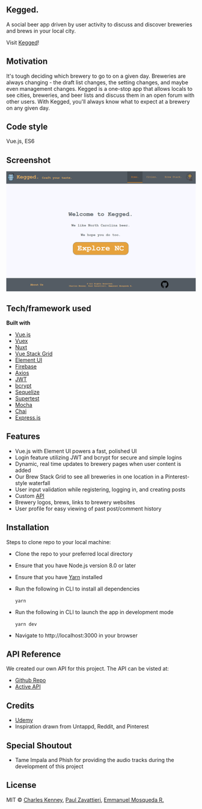 ## Kegged.
A social beer app driven by user activity to discuss and discover breweries and brews in your local city.

Visit [Kegged](http://174.138.43.93/)!

## Motivation
It's tough deciding which brewery to go to on a given day. Breweries are always changing - the draft list changes, the setting changes, and maybe even management changes. Kegged is a one-stop app that allows locals to see cities, breweries, and beer lists and discuss them in an open forum with other users. With Kegged, you'll always know what to expect at a brewery on any given day.

## Code style
Vue.js, ES6
 
## Screenshot
![screenshot of home](./static/readme/home.png)

## Tech/framework used
<b>Built with</b>
- [Vue.js](https://vuejs.org/)
- [Vuex](https://github.com/vuejs/vuex)
- [Nuxt](https://nuxtjs.org/)
- [Vue Stack Grid](https://www.npmjs.com/package/vue-stack-grid)
- [Element UI](http://element.eleme.io/#/en-US)
- [Firebase](https://console.firebase.google.com/?pli=1)
- [Axios](https://www.axios.com/)
- [JWT](https://jwt.io/)
- [bcrypt](https://www.npmjs.com/package/bcrypt)
- [Sequelize](http://docs.sequelizejs.com/)
- [Supertest](https://www.npmjs.com/package/supertest)
- [Mocha](https://mochajs.org/)
- [Chai](http://chaijs.com/)
- [Express.js](https://expressjs.com/)

## Features
- Vue.js with Element UI powers a fast, polished UI
- Login feature utilizing JWT and bcrypt for secure and simple logins
- Dynamic, real time updates to brewery pages when user content is added
- Our Brew Stack Grid to see all breweries in one location in a Pinterest-style waterfall
- User input validation while registering, logging in, and creating posts
- Custom [API](https://github.com/kegged/api)
- Brewery logos, brews, links to brewery websites
- User profile for easy viewing of past post/comment history

## Installation
Steps to clone repo to your local machine:

- Clone the repo to your preferred local directory
- Ensure that you have Node.js version 8.0 or later
- Ensure that you have [Yarn](https://yarnpkg.com/en/) installed
- Run the following in CLI to install all dependencies
    
    `yarn`

- Run the following in CLI to launch the app in development mode

    `yarn dev`

- Navigate to http://localhost:3000 in your browser

## API Reference
We created our own API for this project. The API can be visted at:

- [Github Repo](https://github.com/kegged/api)
- [Active API](https://kegged-api.herokuapp.com/)

## Credits
- [Udemy](https://www.udemy.com/)
- Inspiration drawn from Untappd, Reddit, and Pinterest

## Special Shoutout
- Tame Impala and Phish for providing the audio tracks during the development of this project

## License
MIT © [Charles Kenney](https://github.com/Charliekenney23), [Paul Zavattieri](https://github.com/paulz92), [Emmanuel Mosqueda R.](https://github.com/Emmamr)